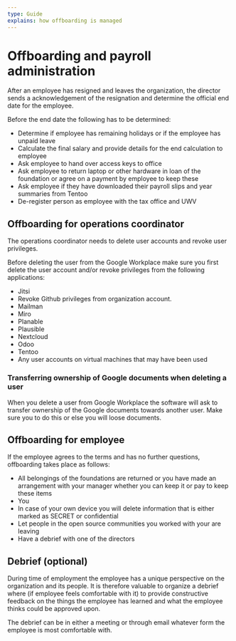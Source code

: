 ```yaml
---
type: Guide
explains: how offboarding is managed
---
```


# Offboarding and payroll administration

After an employee has resigned and leaves the organization, the director sends a acknowledgement of the resignation and determine the official end date for the employee.

Before the end date the following has to be determined:

* Determine if employee has remaining holidays or if the employee has unpaid leave
* Calculate the final salary and provide details for the end calculation to employee
* Ask employee to hand over access keys to office
* Ask employee to return laptop or other hardware in loan of the foundation or agree on a payment by employee to keep these
* Ask employee if they have downloaded their payroll slips and year summaries from Tentoo
* De-register person as employee with the tax office and UWV

## Offboarding for operations coordinator

The operations coordinator needs to delete user accounts and revoke user privileges.

Before deleting the user from the Google Workplace make sure you first delete the user account and/or revoke privileges from the following applications:

- Jitsi
- Revoke Github privileges from organization account.
- Mailman
- Miro
- Planable
- Plausible
- Nextcloud
- Odoo
- Tentoo
- Any user accounts on virtual machines that may have been used

### Transferring ownership of Google documents when deleting a user
When you delete a user from Google Workplace the software will ask to transfer ownership of the
Google documents towards another user. Make sure you to do this or else you will loose documents.

## Offboarding for employee

If the employee agrees to the terms and has no further questions, offboarding takes place as follows:

* All belongings of the foundations are returned or you have made an arrangement with your manager whether you can keep it or pay to keep these items
* You
* In case of your own device you will delete information that is either marked as SECRET or confidential
* Let people in the open source communities you worked with your are leaving
* Have a debrief with one of the directors

## Debrief (optional)
During time of employment the employee has a unique perspective on the organization and its people. It is therefore valuable to organize a debrief where (if employee feels comfortable with it) to provide constructive feedback on the things the employee has learned and what the employee thinks could be approved upon.

The debrief can be in either a meeting or through email whatever form the employee is most comfortable with.
